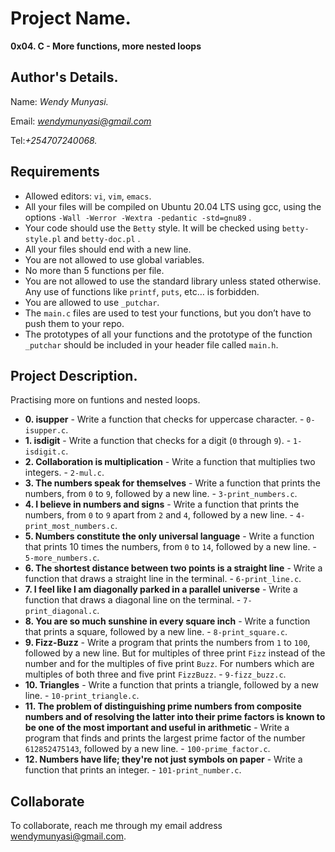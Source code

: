 # Project Name.
**0x04. C - More functions, more nested loops**

## Author's Details.
Name: *Wendy Munyasi.*

Email: *wendymunyasi@gmail.com*

Tel:*+254707240068.*

##  Requirements
*   Allowed editors: `vi`, `vim`, `emacs`.
*   All your files will be compiled on Ubuntu 20.04 LTS using gcc, using the options `-Wall -Werror -Wextra -pedantic -std=gnu89` .
*   Your code should use the `Betty` style. It will be checked using `betty-style.pl` and `betty-doc.pl` .
*   All your files should end with a new line.
*   You are not allowed to use global variables.
*   No more than 5 functions per file.
*   You are not allowed to use the standard library unless stated otherwise. Any use of functions like  `printf`, `puts`, etc… is forbidden.
*   You are allowed to use `_putchar`.
*   The `main.c` files are used to test your functions, but you don’t have to push them to your repo.
*   The prototypes of all your functions and the prototype of the function `_putchar` should be included in your header file called `main.h`.

## Project Description.
Practising more on funtions and nested loops.

* **0. isupper** - Write a function that checks for uppercase character. - `0-isupper.c`.
* **1. isdigit** - Write a function that checks for a digit (`0` through `9`). - `1-isdigit.c`.
* **2. Collaboration is multiplication** - Write a function that multiplies two integers. - `2-mul.c`.
* **3. The numbers speak for themselves** - Write a function that prints the numbers, from `0` to `9`, followed by a new line. - `3-print_numbers.c`.
* **4. I believe in numbers and signs** - Write a function that prints the numbers, from `0` to `9` apart from `2` and `4`, followed by a new line. - `4-print_most_numbers.c`.
* **5. Numbers constitute the only universal language** - Write a function that prints 10 times the numbers, from `0` to `14`, followed by a new line. - `5-more_numbers.c`.
* **6. The shortest distance between two points is a straight line** - Write a function that draws a straight line in the terminal. - `6-print_line.c`.
* **7. I feel like I am diagonally parked in a parallel universe** - Write a function that draws a diagonal line on the terminal. - `7-print_diagonal.c`.
* **8. You are so much sunshine in every square inch** - Write a function that prints a square, followed by a new line. - `8-print_square.c`.
* **9. Fizz-Buzz** - Write a program that prints the numbers from `1` to `100`, followed by a new line. But for multiples of three print `Fizz` instead of the number and for the multiples of five print `Buzz`. For numbers which are multiples of both three and five print `FizzBuzz`. - `9-fizz_buzz.c`.
* **10. Triangles** - Write a function that prints a triangle, followed by a new line. - `10-print_triangle.c`.
* **11. The problem of distinguishing prime numbers from composite numbers and of resolving the latter into their prime factors is known to be one of the most important and useful in arithmetic** - Write a program that finds and prints the largest prime factor of the number `612852475143`, followed by a new line. - `100-prime_factor.c`.
* **12. Numbers have life; they're not just symbols on paper** - Write a function that prints an integer. - `101-print_number.c`.


## Collaborate

To collaborate, reach me through my email address wendymunyasi@gmail.com.
